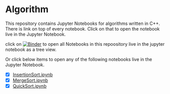 # Algorithm
This repository contains Jupyter Notebooks for algorithms written in C++. There is link on top of every notebook. Click on that to open the notebook live in the Jupyter Notebook.  

click on [![Binder](https://mybinder.org/badge_logo.svg)](https://mybinder.org/v2/gh/abhiyantaabhishek/algorithm/master) to open all Notebooks in this repoository  live in the jupyter notebook as a tree view. 

Or click below items to open any of the following notebooks live in the Jupyter Notebook.  
- [x] [InsertionSort.ipynb](https://mybinder.org/v2/gh/abhiyantaabhishek/algorithm/master?filepath=InsertionSort.ipynb)  
- [x] [MergeSort.ipynb](https://mybinder.org/v2/gh/abhiyantaabhishek/algorithm/master?filepath=MergeSort.ipynb)  
- [x] [QuickSort.ipynb](https://mybinder.org/v2/gh/abhiyantaabhishek/algorithm/master?filepath=QuickSort.ipynb)
